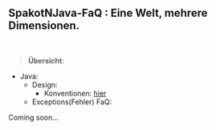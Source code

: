  SpakotNJava-FaQ : Eine Welt, mehrere Dimensionen.
 ------------------------
<br>

> __Übersicht__:

 - Java:
   - Design:
     - Konventionen: [hier](java/design/konventionen/README.md)
   - Exceptions(Fehler) FaQ: 
   

Coming soon...
